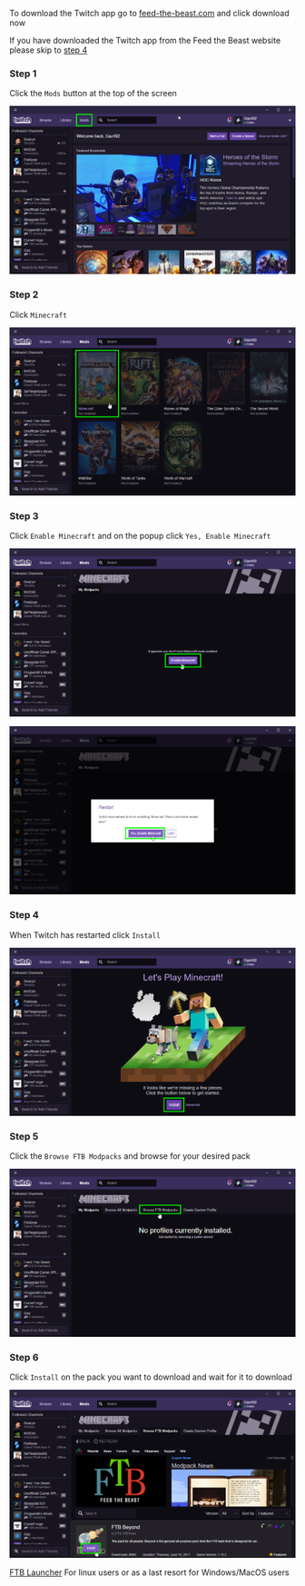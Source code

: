 To download the Twitch app go to [feed-the-beast.com](https://www.feed-the-beast.com/) and click download now

If you have downloaded the Twitch app from the Feed the Beast website please skip to [step 4](#step4)

### Step 1

Click the `Mods` button at the top of the screen

![step1]

### Step 2

Click `Minecraft`

![step2]

### Step 3

Click `Enable Minecraft` and on the popup click `Yes, Enable Minecraft`

![step3.1]

![step3.2]

  

### Step 4

When Twitch has restarted click `Install`

![step4]

### Step 5

Click the `Browse FTB Modpacks` and browse for your desired pack

![step5]

### Step 6

Click `Install` on the pack you want to download and wait for it to download

![step6]

[FTB Launcher](https://ftb.cursecdn.com/FTB2/launcher/FTB_Launcher.jar) For linux users or as a last resort for Windows/MacOS users

[step1]: https://raw.githubusercontent.com/Gaz492/FTB-FAQ/pages/images/twitchDl/TwitchUI_2017-08-11_11-06-21.png

[step2]: https://raw.githubusercontent.com/Gaz492/FTB-FAQ/pages/images/twitchDl/TwitchUI_2017-08-11_11-06-24.png

[step3.1]: https://raw.githubusercontent.com/Gaz492/FTB-FAQ/pages/images/twitchDl/TwitchUI_2017-08-11_11-06-27.png

[step3.2]: https://raw.githubusercontent.com/Gaz492/FTB-FAQ/pages/images/twitchDl/TwitchUI_2017-08-11_11-06-31.png

[step4]: https://raw.githubusercontent.com/Gaz492/FTB-FAQ/pages/images/twitchDl/TwitchUI_2017-08-11_11-06-39.png

[step5]: https://raw.githubusercontent.com/Gaz492/FTB-FAQ/pages/images/twitchDl/TwitchUI_2017-08-11_11-09-06.png

[step6]: https://raw.githubusercontent.com/Gaz492/FTB-FAQ/pages/images/twitchDl/TwitchUI_2017-08-11_11-09-22.png

